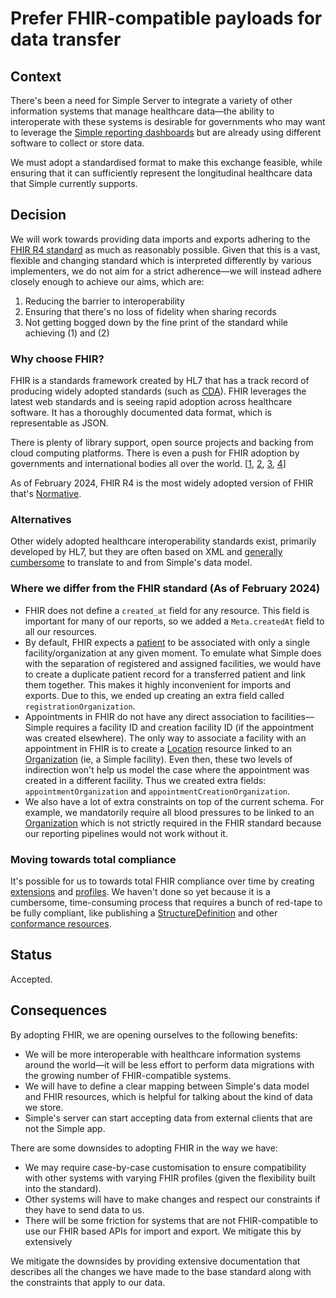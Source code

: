 # Prefer FHIR-compatible payloads for data transfer
## Context

There's been a need for Simple Server to integrate a variety of other
information systems that manage healthcare data—the ability to interoperate
with these systems is desirable for governments who may want to leverage the
[Simple reporting dashboards][reporting] but are already using different
software to collect or store data.

We must adopt a standardised format to make this exchange feasible, while
ensuring that it can sufficiently represent the longitudinal healthcare data
that Simple currently supports.

[reporting]: 004-reporting.md

## Decision

We will work towards providing data imports and exports adhering to the [FHIR
R4 standard][fhir r4] as much as reasonably possible. Given that this is a
vast, flexible and changing standard which is interpreted differently by
various implementers, we do not aim for a strict adherence—we will instead
adhere closely enough to achieve our aims, which are:
1. Reducing the barrier to interoperability
2. Ensuring that there's no loss of fidelity when sharing records
3. Not getting bogged down by the fine print of the standard while achieving
   (1) and (2)

[fhir r4]: http://hl7.org/fhir/R4/

### Why choose FHIR?

FHIR is a standards framework created by HL7 that has a track record of
producing widely adopted standards (such as [CDA][cda]). FHIR leverages the
latest web standards and is seeing rapid adoption across healthcare software.
It has a thoroughly documented data format, which is representable as JSON.

There is plenty of library support, open source projects and backing from cloud
computing platforms. There is even a push for FHIR adoption by governments and
international bodies all over the world.
[[1][usfhir], [2][brfhir], [3][whofhir], [4][infhir]]

As of February 2024, FHIR R4 is the most widely adopted version of FHIR that's
[Normative].

[cda]: http://www.hl7.org/implement/standards/product_brief.cfm?product_id=7
[usfhir]: https://www.cms.gov/newsroom/fact-sheets/cms-interoperability-and-prior-authorization-final-rule-cms-0057-f
[brfhir]: https://www.gov.br/saude/pt-br/composicao/seidigi/rnds/a-solucao-tecnologica
[whofhir]: https://www.who.int/news/item/03-07-2023-who-and-hl7-collaborate-to-support-adoption-of-open-interoperability-standards
[infhir]: https://web.archive.org/web/20230617025907/https://nrces.in/ndhm/fhir/r4/index.html
[Normative]: http://hl7.org/fhir/R4/versions.html#maturity

### Alternatives

Other widely adopted healthcare interoperability standards exist, primarily
developed by HL7, but they are often based on XML and [generally cumbersome]
to translate to and from Simple's data model.

[generally cumbersome]: https://cdasearch.hl7.org/examples/view/Vital%20Signs/Panel%20of%20Vital%20Signs%20in%20Metric%20Units

### Where we differ from the FHIR standard (As of February 2024)

* FHIR does not define a `created_at` field for any resource. This field is
  important for many of our reports, so we added a `Meta.createdAt` field to
  all our resources.
* By default, FHIR expects a [patient] to be associated with only a single
  facility/organization at any given moment. To emulate what Simple does with
  the separation of registered and assigned facilities, we would have to
  create a duplicate patient record for a transferred patient and link them
  together. This makes it highly inconvenient for imports and exports. Due to
  this, we ended up creating an extra field called `registrationOrganization`.
* Appointments in FHIR do not have any direct association to facilities—Simple
  requires a facility ID and creation facility ID (if the appointment was
  created elsewhere). The only way to associate a facility with an appointment
  in FHIR is to create a [Location] resource linked to an [Organization] (ie,
  a Simple facility). Even then, these two levels of indirection won't help us
  model the case where the appointment was created in a different facility.
  Thus we created extra fields: `appointmentOrganization` and
  `appointmentCreationOrganization`.
* We also have a lot of extra constraints on top of the current schema. For
  example, we mandatorily require all blood pressures to be linked to an
  [Organization] which is not strictly required in the FHIR standard
  because our reporting pipelines would not work without it.

[patient]: http://hl7.org/fhir/R4/patient.html
[Location]: http://hl7.org/fhir/R4/location.html
[Organization]: http://hl7.org/fhir/R4/organization.html

### Moving towards total compliance

It's possible for us to towards total FHIR compliance over time by creating
[extensions] and [profiles]. We haven't done so yet because it is a cumbersome,
time-consuming process that requires a bunch of red-tape to be fully compliant,
like publishing a [StructureDefinition] and other [conformance resources].

[extensions]: https://hl7.org/fhir/R4/extensibility.html
[profiles]: https://www.hl7.org/fhir/R4/profiling.html
[StructureDefinition]: http://hl7.org/fhir/R4/structuredefinition.html
[conformance resources]: https://www.hl7.org/fhir/R4/profiling.html#conf-res

## Status

Accepted.

## Consequences

By adopting FHIR, we are opening ourselves to the following benefits:
* We will be more interoperable with healthcare information systems around the
  world—it will be less effort to perform data migrations with the growing
  number of FHIR-compatible systems.
* We will have to define a clear mapping between Simple's data model and FHIR
  resources, which is helpful for talking about the kind of data we store.
* Simple's server can start accepting data from external clients that are not
  the Simple app.

There are some downsides to adopting FHIR in the way we have:
* We may require case-by-case customisation to ensure compatibility with other
  systems with varying FHIR profiles (given the flexibility built into the
  standard).
* Other systems will have to make changes and respect our constraints if they
  have to send data to us.
* There will be some friction for systems that are not FHIR-compatible to use
  our FHIR based APIs for import and export. We mitigate this by extensively

We mitigate the downsides by providing extensive documentation that describes
all the changes we have made to the base standard along with the constraints
that apply to our data.

